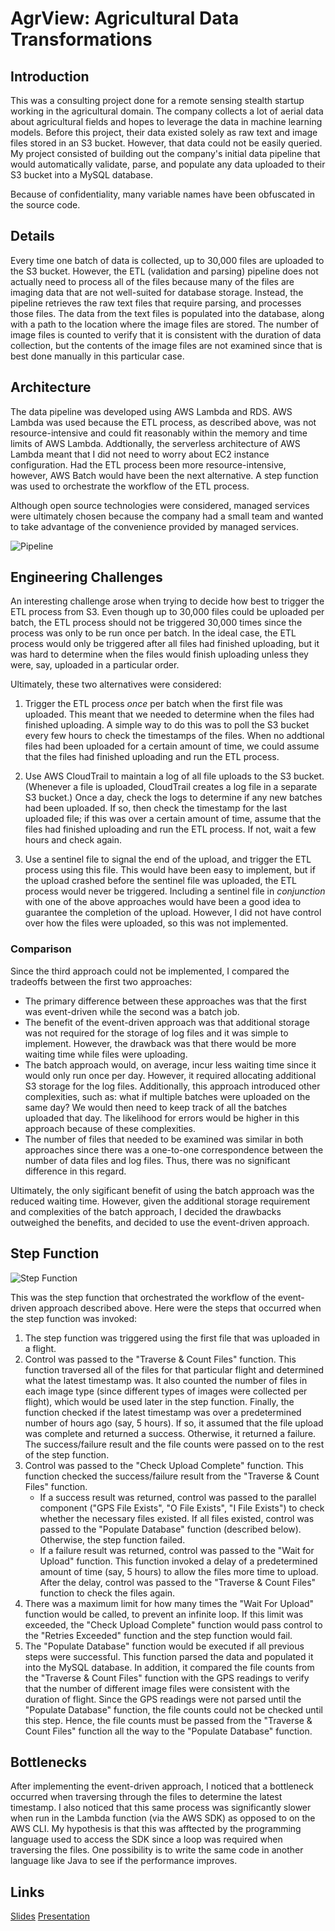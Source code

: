 # AgrView: Agricultural Data Transformations #

## Introduction ##

This was a consulting project done for a remote sensing stealth startup working in the agricultural domain. The company collects a lot of aerial data about agricultural fields and hopes to leverage the data in machine learning models. Before this project, their data existed solely as raw text and image files stored in an S3 bucket. However, that data could not be easily queried. My project consisted of building out the company's initial data pipeline that would automatically validate, parse, and populate any data uploaded to their S3 bucket into a MySQL database.

Because of confidentiality, many variable names have been obfuscated in the source code.

## Details ##

Every time one batch of data is collected, up to 30,000 files are uploaded to the S3 bucket. However, the ETL (validation and parsing) pipeline does not actually need to process all of the files because many of the files are imaging data that are not well-suited for database storage. Instead, the pipeline retrieves the raw text files that require parsing, and processes those files. The data from the text files is populated into the database, along with a path to the location where the image files are stored. The number of image files is counted to verify that it is consistent with the duration of data collection, but the contents of the image files are not examined since that is best done manually in this particular case.

## Architecture ##

The data pipeline was developed using AWS Lambda and RDS. AWS Lambda was used because the ETL process, as described above, was not resource-intensive and could fit reasonably within the memory and time limits of AWS Lambda. Addtionally, the serverless architecture of AWS Lambda meant that I did not need to worry about EC2 instance configuration. Had the ETL process been more resource-intensive, however, AWS Batch would have been the next alternative. A step function was used to orchestrate the workflow of the ETL process.

Although open source technologies were considered, managed services were ultimately chosen because the company had a small team and wanted to take advantage of the convenience provided by managed services.

![Pipeline](https://user-images.githubusercontent.com/40527812/60743192-61819780-9f25-11e9-8bc4-16bbb758fe1d.png)

## Engineering Challenges ##

An interesting challenge arose when trying to decide how best to trigger the ETL process from S3. Even though up to 30,000 files could be uploaded per batch, the ETL process should not be triggered 30,000 times since the process was only to be run once per batch. In the ideal case, the ETL process would only be triggered after all files had finished uploading, but it was hard to determine when the files would finish uploading unless they were, say, uploaded in a particular order.

Ultimately, these two alternatives were considered:

1. Trigger the ETL process *once* per batch when the first file was uploaded. This meant that we needed to determine when the files had finished uploading. A simple way to do this was to poll the S3 bucket every few hours to check the timestamps of the files. When no addtional files had been uploaded for a certain amount of time, we could assume that the files had finished uploading and run the ETL process.

2. Use AWS CloudTrail to maintain a log of all file uploads to the S3 bucket. (Whenever a file is uploaded, CloudTrail creates a log file in a separate S3 bucket.) Once a day, check the logs to determine if any new batches had been uploaded. If so, then check the timestamp for the last uploaded file; if this was over a certain amount of time, assume that the files had finished uploading and run the ETL process. If not, wait a few hours and check again.

3. Use a sentinel file to signal the end of the upload, and trigger the ETL process using this file. This would have been easy to implement, but if the upload crashed before the sentinel file was uploaded, the ETL process would never be triggered. Including a sentinel file in *conjunction* with one of the above approaches would have been a good idea to guarantee the completion of the upload. However, I did not have control over how the files were uploaded, so this was not implemented.

### Comparison ###

Since the third approach could not be implemented, I compared the tradeoffs between the first two approaches:

* The primary difference between these approaches was that the first was event-driven while the second was a batch job.
* The benefit of the event-driven approach was that additional storage was not required for the storage of log files and it was simple to implement. However, the drawback was that there would be more waiting time while files were uploading.
* The batch approach would, on average, incur less waiting time since it would only run once per day. However, it required allocating additional S3 storage for the log files. Additionally, this approach introduced other complexities, such as: what if multiple batches were uploaded on the same day? We would then need to keep track of all the batches uploaded that day. The likelihood for errors would be higher in this approach because of these complexities.
* The number of files that needed to be examined was similar in both approaches since there was a one-to-one correspondence between the number of data files and log files. Thus, there was no significant difference in this regard.

Ultimately, the only sigificant benefit of using the batch approach was the reduced waiting time. However, given the additional storage requirement and complexities of the batch approach, I decided the drawbacks outweighed the benefits, and decided to use the event-driven approach.

## Step Function ##

![Step Function](https://user-images.githubusercontent.com/40527812/61487866-b973c180-a95b-11e9-8364-2e49337a4ee0.png)

This was the step function that orchestrated the workflow of the event-driven approach described above. Here were the steps that occurred when the step function was invoked:

1. The step function was triggered using the first file that was uploaded in a flight.
2. Control was passed to the "Traverse & Count Files" function. This function traversed all of the files for that particular flight and determined what the latest timestamp was. It also counted the number of files in each image type (since different types of images were collected per flight), which would be used later in the step function. Finally, the function checked if the latest timestamp was over a predetermined number of hours ago (say, 5 hours). If so, it assumed that the file upload was complete and returned a success. Otherwise, it returned a failure. The success/failure result and the file counts were passed on to the rest of the step function.
3. Control was passed to the "Check Upload Complete" function. This function checked the success/failure result from the "Traverse & Count Files" function.
    * If a success result was returned, control was passed to the parallel component ("GPS File Exists", "O File Exists", "I File Exists") to check whether the necessary files existed. If all files existed, control was passed to the "Populate Database" function (described below). Otherwise, the step function failed.
    * If a failure result was returned, control was passed to the "Wait for Upload" function. This function invoked a delay of a predetermined amount of time (say, 5 hours) to allow the files more time to upload. After the delay, control was passed to the "Traverse & Count Files" function to check the files again.
4. There was a maximum limit for how many times the "Wait For Upload" function would be called, to prevent an infinite loop. If this limit was exceeded, the "Check Upload Complete" function would pass control to the "Retries Exceeded" function and the step function would fail.
5. The "Populate Database" function would be executed if all previous steps were successful. This function parsed the data and populated it into the MySQL database. In addition, it compared the file counts from the "Traverse & Count Files" function with the GPS readings to verify that the number of different image files were consistent with the duration of flight. Since the GPS readings were not parsed until the "Populate Database" function, the file counts could not be checked until this step. Hence, the file counts must be passed from the "Traverse & Count Files" function all the way to the "Populate Database" function.

## Bottlenecks ##

After implementing the event-driven approach, I noticed that a bottleneck occurred when traversing through the files to determine the latest timestamp. I also noticed that this same process was significantly slower when run in the Lambda function (via the AWS SDK) as opposed to on the AWS CLI. My hypothesis is that this was afftected by the programming language used to access the SDK since a loop was required when traversing the files. One possibility is to write the same code in another language like Java to see if the performance improves.

## Links ##
[Slides](bit.ly/agrview-slides)
[Presentation](https://youtu.be/jUZb01HzHuA)
